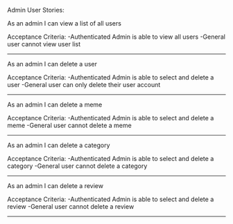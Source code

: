 Admin User Stories:

As an admin I can view a list of all users

Acceptance Criteria:
  -Authenticated Admin is able to view all users
  -General user cannot view user list
********************
As an admin I can delete a user

Acceptance Criteria:
  -Authenticated Admin is able to select and delete a user
  -General user can only delete their user account
********************
As an admin I can delete a meme

Acceptance Criteria:
  -Authenticated Admin is able to select and delete a meme
  -General user cannot delete a meme
********************
As an admin I can delete a category

Acceptance Criteria:
  -Authenticated Admin is able to select and delete a category
  -General user cannot delete a category
********************
As an admin I can delete a review

Acceptance Criteria:
  -Authenticated Admin is able to select and delete a review
  -General user cannot delete a review
********************
